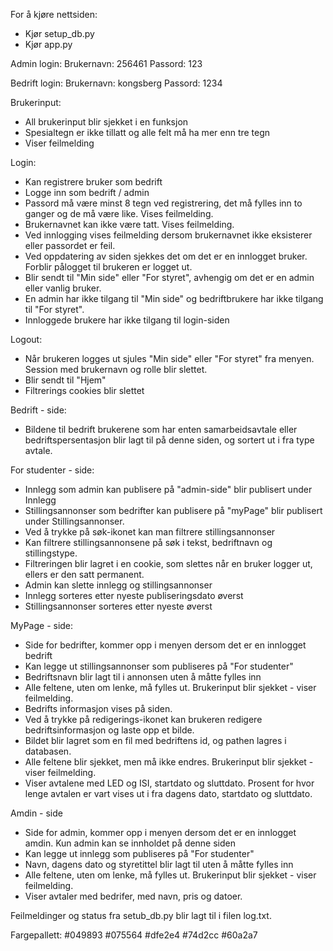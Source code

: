 For å kjøre nettsiden: 
- Kjør setup_db.py
- Kjør app.py

Admin login:
Brukernavn: 256461
Passord: 123

Bedrift login:
Brukernavn: kongsberg
Passord: 1234

Brukerinput:
- All brukerinput blir sjekket i en funksjon
- Spesialtegn er ikke tillatt og alle felt må ha mer enn tre tegn
- Viser feilmelding

Login:
- Kan registrere bruker som bedrift
- Logge inn som bedrift / admin
- Passord må være minst 8 tegn ved registrering, det må fylles inn to ganger og de må være like. Vises feilmelding.
- Brukernavnet kan ikke være tatt. Vises feilmelding.
- Ved innlogging vises feilmelding dersom brukernavnet ikke eksisterer eller passordet er feil.
- Ved oppdatering av siden sjekkes det om det er en innlogget bruker. Forblir pålogget til brukeren er logget ut.
- Blir sendt til "Min side" eller "For styret", avhengig om det er en admin eller vanlig bruker.
- En admin har ikke tilgang til "Min side" og bedriftbrukere har ikke tilgang til "For styret".
- Innloggede brukere har ikke tilgang til login-siden

Logout:
- Når brukeren logges ut sjules "Min side" eller "For styret" fra menyen. Session med brukernavn og rolle blir slettet.
- Blir sendt til "Hjem"
- Filtrerings cookies blir slettet

Bedrift - side:
- Bildene til bedrift brukerene som har enten samarbeidsavtale eller bedriftspersentasjon blir lagt til på denne siden, og sortert ut i fra type avtale.

For studenter - side:
- Innlegg som admin kan publisere på "admin-side" blir publisert under Innlegg
- Stillingsannonser som bedrifter kan publisere på "myPage" blir publisert under Stillingsannonser.
- Ved å trykke på søk-ikonet kan man filtrere stillingsannonser
- Kan filtrere stillingsannonsene på søk i tekst, bedriftnavn og stillingstype.
- Filtreringen blir lagret i en cookie, som slettes når en bruker logger ut, ellers er den satt permanent.
- Admin kan slette innlegg og stillingsannonser
- Innlegg sorteres etter nyeste publiseringsdato øverst
- Stillingsannonser sorteres etter nyeste øverst

MyPage - side:
- Side for bedrifter, kommer opp i menyen dersom det er en innlogget bedrift
- Kan legge ut stillingsannonser som publiseres på "For studenter"
- Bedriftsnavn blir lagt til i annonsen uten å måtte fylles inn
- Alle feltene, uten om lenke, må fylles ut. Brukerinput blir sjekket - viser feilmelding.
- Bedrifts informasjon vises på siden. 
- Ved å trykke på redigerings-ikonet kan brukeren redigere bedriftsinformasjon og laste opp et bilde.
- Bildet blir lagret som en fil med bedriftens id, og pathen lagres i databasen.
- Alle feltene blir sjekket, men må ikke endres. Brukerinput blir sjekket - viser feilmelding.
- Viser avtalene med LED og ISI, startdato og sluttdato. Prosent for hvor lenge avtalen er vart vises ut i fra dagens dato, startdato og sluttdato.

Amdin - side
- Side for admin, kommer opp i menyen dersom det er en innlogget amdin. Kun admin kan se innholdet på denne siden
- Kan legge ut innlegg som publiseres på "For studenter"
- Navn, dagens dato og styretittel blir lagt til uten å måtte fylles inn
- Alle feltene, uten om lenke, må fylles ut. Brukerinput blir sjekket - viser feilmelding.
- Viser avtaler med bedrifer, med navn, pris og datoer.

Feilmeldinger og status fra setub_db.py blir lagt til i filen log.txt.

Fargepallett:
#049893
#075564
#dfe2e4
#74d2cc
#60a2a7

